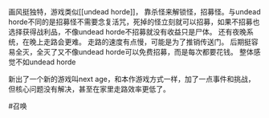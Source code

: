画风挺独特，游戏类似[[undead horde]]， 靠杀怪来解锁怪，招募怪。与undead horde不同的是招募怪不需要念复活咒，死掉的怪立刻就可以招募，如果不招募也选择获得战利品，不像undead horde不招募就没有收益只是尸体。
还有夜晚系统，在晚上走路会更难。
走路的速度有点慢，可能是为了推销传送门。
后期挺容易全灭，全灭了又不像undead horde可以免费招募，而是每次都要花钱。
整体感觉不如undead horde

新出了一个新的游戏叫next age，和本作游戏方式一样，加了一点事件和挑战，但核心问题没有解决，甚至在家里走路效率更低了。


#召唤 